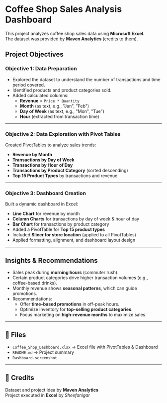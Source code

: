 # Coffee Shop Sales Analysis Dashboard

This project analyzes coffee shop sales data using **Microsoft Excel**.  
The dataset was provided by **Maven Analytics** (credits to them).  

## Project Objectives

### Objective 1: Data Preparation
- Explored the dataset to understand the number of transactions and time period covered.  
- Identified products and product categories sold.  
- Added calculated columns:
  - **Revenue** = `Price * Quantity`
  - **Month** (as text, e.g., "Jan", "Feb")
  - **Day of Week** (as text, e.g., "Mon", "Tue")
  - **Hour** (extracted from transaction time)

---

### Objective 2: Data Exploration with Pivot Tables
Created PivotTables to analyze sales trends:
- **Revenue by Month**
- **Transactions by Day of Week**
- **Transactions by Hour of Day**
- **Transactions by Product Category** (sorted descending)
- **Top 15 Product Types** by transactions and revenue

---

### Objective 3: Dashboard Creation
Built a dynamic dashboard in Excel:
- **Line Chart** for revenue by month  
- **Column Charts** for transactions by day of week & hour of day  
- **Bar Chart** for transactions by product category  
- Added a PivotTable for **Top 15 product types**  
- Included **Slicer for store location** (applied to all PivotTables)  
- Applied formatting, alignment, and dashboard layout design  

---

## Insights & Recommendations
- Sales peak during **morning hours** (commuter rush).  
- Certain product categories drive higher transaction volumes (e.g., coffee-based drinks).  
- Monthly revenue shows **seasonal patterns**, which can guide promotions.  
- Recommendations:
  - Offer **time-based promotions** in off-peak hours.  
  - Optimize inventory for **top-selling product categories**.  
  - Focus marketing on **high-revenue months** to maximize sales.  

---

## 📂 Files
- `Coffee_Shop_Dashboard.xlsx` → Excel file with PivotTables & Dashboard  
- `README.md` → Project summary  
- `Dashboard-screenshot` 
---

## 🙌 Credits
Dataset and project idea by **Maven Analytics**  
Project executed in **Excel** by *Sheefanigar*  


